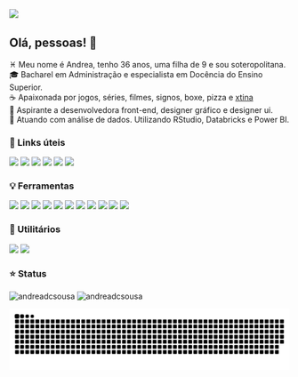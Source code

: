 <!-- **andreadcsousa/andreadcsousa** is a ✨ _special_ ✨ repository because its `README.md` (this file) appears on your GitHub profile. -->

<img src="https://pbs.twimg.com/media/D9RppM5WkAAdBIX?format=jpg&name=large">

## Olá, pessoas! 👋

:pisces: Meu nome é Andrea, tenho 36 anos, uma filha de 9 e sou soteropolitana.  
:mortar_board: Bacharel em Administração e especialista em Docência do Ensino Superior.  
:coffee: Apaixonada por jogos, séries, filmes, signos, boxe, pizza e [xtina](https://www.instagram.com/xtina/)  
:rocket: Aspirante a desenvolvedora front-end, designer gráfico e designer ui.  
:brain: Atuando com análise de dados. Utilizando RStudio, Databricks e Power BI.

### :crystal_ball: Links úteis
<a href="mailto:andrea.dcsousa@gmail.com" target="_blank"><img src="https://i.imgur.com/l4jQiL1.png" width="70px"></a>
<a href="https://www.linkedin.com/in/andrea-dcsousa/" target="_blank"><img src="https://i.imgur.com/9uQdfiX.png" width="70px"></a>
<a href="https://discord.com/channels/@pinkaguilera#3044" target="_blank"><img src="https://i.imgur.com/Zyc3MPt.png" width="70px"></a>
<a href="https://steamcommunity.com/id/deeppink/" target="_blank"><img src="https://i.imgur.com/2nWutr7.png" width="70px"></a>
<a href="AndreaPink#11932" target="_blank"><img src="https://i.imgur.com/spzddjK.png" width="70px"></a>
<a href="PINKAGUILERA" target="_blank"><img src="https://i.imgur.com/kQhQPpM.png" width="70px"></a>

### :bulb: Ferramentas
<a href=""><img src="https://i.imgur.com/Hu8eaWw.png" width="70px"></a>
<a href=""><img src="https://i.imgur.com/LbzYxHQ.png" width="70px"></a>
<a href=""><img src="https://i.imgur.com/1tEsZTY.png" width="70px"></a>
<a href=""><img src="https://i.imgur.com/8y8H4ig.png" width="70px"></a>
<a href=""><img src="https://i.imgur.com/Rbf6TWU.png" width="70px"></a>
<a href=""><img src="https://i.imgur.com/U0Ejf5w.png" width="70px"></a>
<a href=""><img src="https://i.imgur.com/GxaN9fH.png" width="70px"></a>
<a href=""><img src="https://i.imgur.com/rVWEriR.png" width="70px"></a>
<a href=""><img src="https://i.imgur.com/w3sO6TG.png" width="70px"></a>
<a href=""><img src="https://i.imgur.com/RCqskIB.png" width="70px"></a>
<a href=""><img src="https://i.imgur.com/1hs2zFG.png" width="70px"></a>

### :pushpin: Utilitários

<a href="https://trello.com/b/vZhI01ls/tecnologia" target="_blank"><img src="https://i.imgur.com/k62CsEU.png" width="70px"></a>
<a href="https://www.behance.net/andrea-sousa" target="_blank"><img src="https://i.imgur.com/Uz3AXLi.png" width="70px"></a>

### :star: Status

<div>
  <img height="180em" src="https://github-readme-stats.vercel.app/api?username=andreadcsousa&show_icons=true&include_all_commits=true&hide_border=true&theme=outrun" alt="andreadcsousa">
  <img src="https://github-readme-stats.vercel.app/api/top-langs?username=andreadcsousa&show_icons=true&layout=compact&include_all_commits&hide_border=true&theme=outrun" alt="andreadcsousa" />
</div>

![Snake animation](https://github.com/andreadcsousa/andreadcsousa/blob/output/github-contribution-grid-snake.svg)
